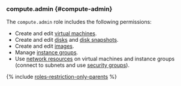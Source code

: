### compute.admin {#compute-admin}

The `compute.admin` role includes the following permissions:

* Create and edit [virtual machines](../compute/concepts/vm.md).
* Create and edit [disks](../compute/concepts/disk.md) and [disk snapshots](../compute/concepts/snapshot.md).
* Create and edit [images](../compute/concepts/image.md).
* Manage [instance groups](../compute/concepts/instance-groups/index.md).
* Use [network resources](../vpc/concepts/index.md) on virtual machines and instance groups (connect to subnets and use [security groups](../vpc/concepts/security-groups.md)).

{% include [roles-restriction-only-parents](iam/roles-restriction-only-parents.md) %}

